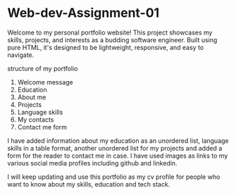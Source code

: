 # Web-dev-Assignment-01
Welcome to my personal portfolio website! This project showcases my skills, projects, and interests as a budding software engineer. Built using pure HTML, it's designed to be lightweight, responsive, and easy to navigate.

structure of my portfolio
1. Welcome message
2. Education
3. About me
4. Projects
5. Language skills
6. My contacts
7. Contact me form

I have added information about my education as an unordered list, language skills in a table format, another unordered list for my projects and added a form for the reader to contact me in case.
I have used images as links to my various social media profiles including github and linkedin.

I will keep updating and use this portfolio as my cv profile for people who want to know about my skills, education and tech stack.


